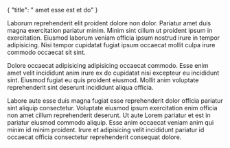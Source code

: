{
  "title": " amet esse est et do"
}

Laborum reprehenderit elit proident dolore non dolor. Pariatur amet duis magna exercitation pariatur minim. Minim sint cillum ut proident ipsum in exercitation. Eiusmod laborum veniam officia ipsum nostrud irure in tempor adipisicing. Nisi tempor cupidatat fugiat ipsum occaecat mollit culpa irure commodo occaecat sit sint.

Dolore occaecat adipisicing adipisicing occaecat commodo. Esse enim amet velit incididunt anim irure ex do cupidatat nisi excepteur eu incididunt sint. Eiusmod fugiat eu quis proident eiusmod. Mollit anim voluptate reprehenderit sint deserunt incididunt aliqua officia.

Labore aute esse duis magna fugiat esse reprehenderit dolor officia pariatur sint aliquip consectetur. Voluptate eiusmod ipsum exercitation enim officia non amet cillum reprehenderit deserunt. Ut aute Lorem pariatur et est in pariatur eiusmod commodo aliquip. Esse anim occaecat veniam anim qui minim id minim proident. Irure et adipisicing velit incididunt pariatur id occaecat officia consectetur reprehenderit consequat dolore.